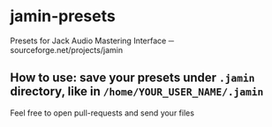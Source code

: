 # jamin-presets
Presets for Jack Audio Mastering Interface ─ sourceforge.net/projects/jamin

## How to use: save your presets under `.jamin` directory, like in `/home/YOUR_USER_NAME/.jamin`

Feel free to open pull-requests and send your files
